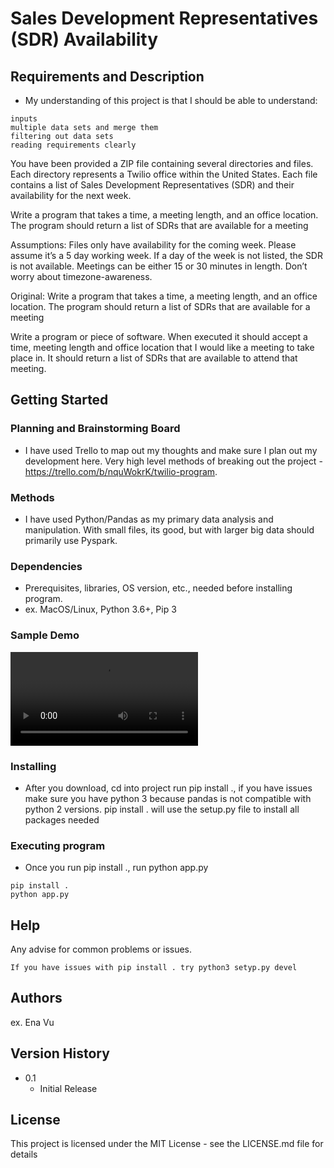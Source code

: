 # Sales Development Representatives (SDR) Availability

## Requirements and Description

* My understanding of this project is that I should be able to understand:

```
inputs
multiple data sets and merge them  
filtering out data sets 
reading requirements clearly
```
You have been provided a ZIP file containing several directories and files. Each directory represents a Twilio office within the United States. Each file contains a list of Sales Development Representatives (SDR) and their availability for the next week.
 
Write a program that takes a time, a meeting length, and an office location. The program should return a list of SDRs that are available for a meeting
 
Assumptions:
Files only have availability for the coming week. Please assume it’s a 5 day working week.
If a day of the week is not listed, the SDR is not available.
Meetings can be either 15 or 30 minutes in length.
Don’t worry about timezone-awareness.

Original: Write a program that takes a time, a meeting length, and an office location. The program should return a list of SDRs that are available for a meeting

Write a program or piece of software. When executed it should accept a time, meeting length and office location that I would like a meeting to take place in. It should return a list of SDRs that are available to attend that meeting.

## Getting Started

### Planning and Brainstorming Board

* I have used Trello to map out my thoughts and make sure I plan out my development here. Very high level methods of breaking out the project - https://trello.com/b/nquWokrK/twilio-program.  

### Methods

* I have used Python/Pandas as my primary data analysis and manipulation.  With small files, its good, but with larger big data should primarily use Pyspark. 

### Dependencies

* Prerequisites, libraries, OS version, etc., needed before installing program.
* ex. MacOS/Linux, Python 3.6+, Pip 3

### Sample Demo 

![](demo.mp4)


### Installing

* After you download, cd into project run pip install ., if you have issues make sure you have python 3 because pandas is not compatible with python 2 versions. pip install . will use the setup.py file to install all packages needed

### Executing program

* Once you run pip install ., run python app.py
```
pip install .
python app.py
```

## Help

Any advise for common problems or issues.
```
If you have issues with pip install . try python3 setyp.py devel
```

## Authors


ex. Ena Vu


## Version History

* 0.1
    * Initial Release

## License

This project is licensed under the MIT License - see the LICENSE.md file for details

